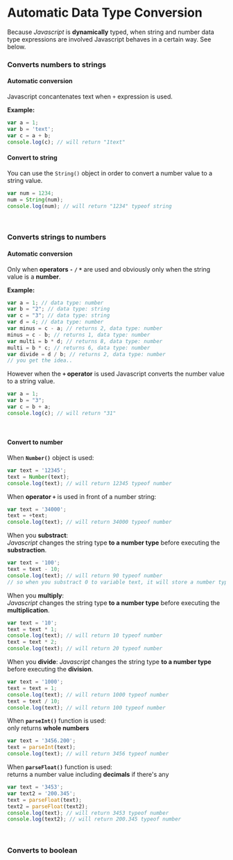 # Automatic Data Type Conversion

Because *Javascript* is **dynamically** typed, when string and number data type expressions are involved Javascript behaves in a certain way. See below.

### Converts numbers to strings

#### Automatic conversion

Javascript concantenates text when `+` expression is used.
<br>

**Example:**
```Javascript
var a = 1;
var b = 'text';
var c = a + b;
console.log(c); // will return "1text"
```
#### Convert to string

You can use the `String()` object in order to convert a number value to a string value.
```Javascript
var num = 1234;
num = String(num); 
console.log(num); // will return "1234" typeof string
```
<br>

### Converts strings to numbers

#### Automatic conversion

Only when __operators  `-` `/` `*`__  are used and obviously only when the string value is a __number__.
<br>

**Example:**

```Javascript
var a = 1; // data type: number
var b = "2"; // data type: string
var c = "3"; // data type: string
var d = 4; // data type: number
var minus = c - a; // returns 2, data type: number
minus = c - b; // returns 1, data type: number
var multi = b * d; // returns 8, data type: number
multi = b * c; // returns 6, data type: number
var divide = d / b; // returns 2, data type: number
// you get the idea..
``` 

However when the __`+` operator__ is used Javascript converts the number value to a string value.

```Javascript
var a = 1;
var b = "3";
var c = b + a;
console.log(c); // will return "31"
```
<br>

#### Convert to number

When __`Number()`__ object is used:
```Javascript
var text = '12345';
text = Number(text);
console.log(text); // will return 12345 typeof number
```

When __operator `+`__ is used in front of a number string:
```Javascript
var text = '34000';
text = +text;
console.log(text); // will return 34000 typeof number
```

When you __substract__: <br>
_Javascript_ changes the string type __to a number type__ before executing the __substraction__.
```Javascript
var text = '100';
text = text - 10;
console.log(text); // will return 90 typeof number
// so when you substract 0 to variable text, it will store a number type value of 100;
```

When you __multiply__: <br>
_Javascript_ changes the string type __to a number type__ before executing the __multiplication__.
```Javascript
var text = '10';
text = text * 1;
console.log(text); // will return 10 typeof number
text = text * 2;
console.log(text); // will return 20 typeof number
```

When you __divide__:
_Javascript_ changes the string type __to a number type__ before executing the __division__.
```Javascript
var text = '1000';
text = text = 1;
console.log(text); // will return 1000 typeof number
text = text / 10;
console.log(text); // will return 100 typeof number
```
When __`parseInt()`__ function is used: <br>
only returns __whole numbers__
```Javascript
var text = '3456.200';
text = parseInt(text);
console.log(text); // will return 3456 typeof number
```

When __`parseFloat()`__ function is used: <br>
returns a number value including __decimals__ if there's any
```Javascript
var text = '3453';
var text2 = '200.345';
text = parseFloat(text);
text2 = parseFloat(text2);
console.log(text); // will return 3453 typeof number
console.log(text2); // will return 200.345 typeof number
```
<br>

### Converts to boolean
